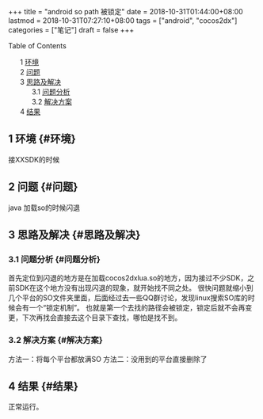 +++
title = "android so path 被锁定"
date = 2018-10-31T01:44:00+08:00
lastmod = 2018-10-31T07:27:10+08:00
tags = ["android", "cocos2dx"]
categories = ["笔记"]
draft = false
+++

<style>
  .ox-hugo-toc ul {
    list-style: none;
  }
</style>
<div class="ox-hugo-toc toc">
<div></div>

<div class="heading">Table of Contents</div>

- <span class="section-num">1</span> [环境](#环境)
- <span class="section-num">2</span> [问题](#问题)
- <span class="section-num">3</span> [思路及解决](#思路及解决)
    - <span class="section-num">3.1</span> [问题分析](#问题分析)
    - <span class="section-num">3.2</span> [解决方案](#解决方案)
- <span class="section-num">4</span> [结果](#结果)

</div>
<!--endtoc-->



## <span class="section-num">1</span> 环境 {#环境}

接XXSDK的时候


## <span class="section-num">2</span> 问题 {#问题}

java 加载so的时候闪退


## <span class="section-num">3</span> 思路及解决 {#思路及解决}


### <span class="section-num">3.1</span> 问题分析 {#问题分析}

首先定位到闪退的地方是在加载cocos2dxlua.so的地方，因为接过不少SDK，之前SDK在这个地方没有出现闪退的现象，就开始找不同之处。
很快问题就缩小到几个平台的SO文件夹里面，后面经过去一些QQ群讨论，发现linux搜索SO库的时候会有一个“锁定机制”。
也就是第一个去找的路径会被锁定，锁定后就不会再变更，下次再找会直接去这个目录下查找，哪怕是找不到。


### <span class="section-num">3.2</span> 解决方案 {#解决方案}

方法一：将每个平台都放满SO
方法二：没用到的平台直接删除了


## <span class="section-num">4</span> 结果 {#结果}

正常运行。